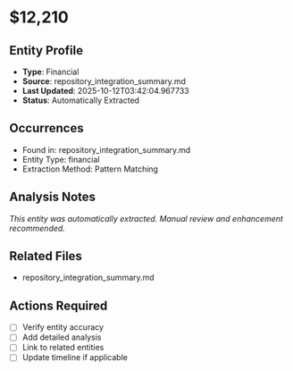 # $12,210

## Entity Profile
- **Type**: Financial
- **Source**: repository_integration_summary.md
- **Last Updated**: 2025-10-12T03:42:04.967733
- **Status**: Automatically Extracted

## Occurrences
- Found in: repository_integration_summary.md
- Entity Type: financial
- Extraction Method: Pattern Matching

## Analysis Notes
*This entity was automatically extracted. Manual review and enhancement recommended.*

## Related Files
- repository_integration_summary.md

## Actions Required
- [ ] Verify entity accuracy
- [ ] Add detailed analysis
- [ ] Link to related entities
- [ ] Update timeline if applicable
